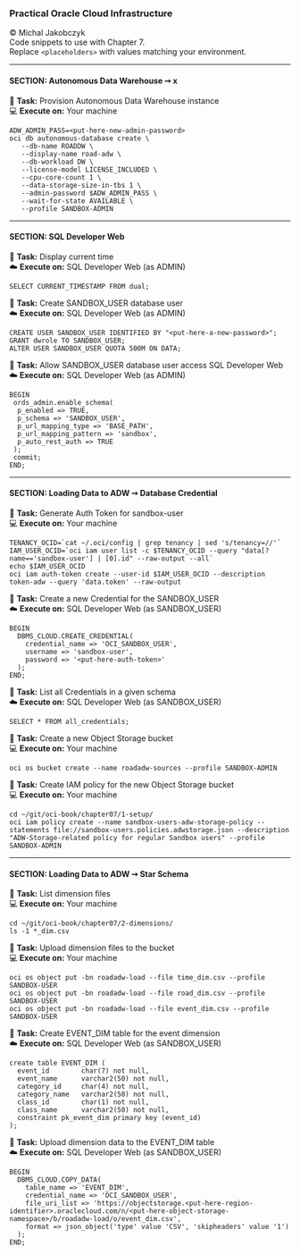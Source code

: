 ### Practical Oracle Cloud Infrastructure
© Michal Jakobczyk  
Code snippets to use with Chapter 7.  
Replace `<placeholders>` with values matching your environment.  

---
#### SECTION: Autonomous Data Warehouse ➙ x

:wrench: **Task:** Provision Autonomous Data Warehouse instance     
:computer: **Execute on:** Your machine

    ADW_ADMIN_PASS=<put-here-new-admin-password>
    oci db autonomous-database create \
       --db-name ROADDW \
       --display-name road-adw \
       --db-workload DW \
       --license-model LICENSE_INCLUDED \
       --cpu-core-count 1 \
       --data-storage-size-in-tbs 1 \
       --admin-password $ADW_ADMIN_PASS \
       --wait-for-state AVAILABLE \
       --profile SANDBOX-ADMIN

---
#### SECTION: SQL Developer Web

:wrench: **Task:** Display current time     
:cloud: **Execute on:** SQL Developer Web (as ADMIN)
    
    SELECT CURRENT_TIMESTAMP FROM dual;
    
:wrench: **Task:** Create SANDBOX_USER database user     
:cloud: **Execute on:** SQL Developer Web (as ADMIN)
    
    CREATE USER SANDBOX_USER IDENTIFIED BY "<put-here-a-new-password>";
    GRANT dwrole TO SANDBOX_USER;
    ALTER USER SANDBOX_USER QUOTA 500M ON DATA;

:wrench: **Task:** Allow SANDBOX_USER database user access SQL Developer Web     
:cloud: **Execute on:** SQL Developer Web (as ADMIN)

    BEGIN
     ords_admin.enable_schema(
      p_enabled => TRUE,
      p_schema => 'SANDBOX_USER',
      p_url_mapping_type => 'BASE_PATH',
      p_url_mapping_pattern => 'sandbox',
      p_auto_rest_auth => TRUE
     );
     commit;
    END;

---
#### SECTION: Loading Data to ADW ➙ Database Credential

:wrench: **Task:** Generate Auth Token for sandbox-user     
:computer: **Execute on:** Your machine

    TENANCY_OCID=`cat ~/.oci/config | grep tenancy | sed 's/tenancy=//'`
    IAM_USER_OCID=`oci iam user list -c $TENANCY_OCID --query "data[?name=='sandbox-user'] | [0].id" --raw-output --all`
    echo $IAM_USER_OCID
    oci iam auth-token create --user-id $IAM_USER_OCID --description token-adw --query 'data.token' --raw-output

:wrench: **Task:** Create a new Credential for the SANDBOX_USER    
:cloud: **Execute on:** SQL Developer Web (as SANDBOX_USER)

    BEGIN
      DBMS_CLOUD.CREATE_CREDENTIAL(
        credential_name => 'OCI_SANDBOX_USER',
        username => 'sandbox-user',
        password => '<put-here-auth-token>'
      );
    END;

:wrench: **Task:** List all Credentials in a given schema    
:cloud: **Execute on:** SQL Developer Web (as SANDBOX_USER)

    SELECT * FROM all_credentials;

:wrench: **Task:** Create a new Object Storage bucket     
:computer: **Execute on:** Your machine

    oci os bucket create --name roadadw-sources --profile SANDBOX-ADMIN
    
:wrench: **Task:** Create IAM policy for the new Object Storage bucket     
:computer: **Execute on:** Your machine

    cd ~/git/oci-book/chapter07/1-setup/
    oci iam policy create --name sandbox-users-adw-storage-policy --statements file://sandbox-users.policies.adwstorage.json --description "ADW-Storage-related policy for regular Sandbox users" --profile SANDBOX-ADMIN

---
#### SECTION: Loading Data to ADW ➙ Star Schema

:wrench: **Task:** List dimension files     
:computer: **Execute on:** Your machine

    cd ~/git/oci-book/chapter07/2-dimensions/
    ls -1 *_dim.csv

:wrench: **Task:** Upload dimension files to the bucket     
:computer: **Execute on:** Your machine

    oci os object put -bn roadadw-load --file time_dim.csv --profile SANDBOX-USER
    oci os object put -bn roadadw-load --file road_dim.csv --profile SANDBOX-USER
    oci os object put -bn roadadw-load --file event_dim.csv --profile SANDBOX-USER
    
:wrench: **Task:** Create EVENT_DIM table for the event dimension    
:cloud: **Execute on:** SQL Developer Web (as SANDBOX_USER)
    
    create table EVENT_DIM (
      event_id        char(7) not null,
      event_name      varchar2(50) not null,
      category_id     char(4) not null,
      category_name   varchar2(50) not null,
      class_id        char(1) not null,
      class_name      varchar2(50) not null,
      constraint pk_event_dim primary key (event_id)
    );

:wrench: **Task:** Upload dimension data to the EVENT_DIM table    
:cloud: **Execute on:** SQL Developer Web (as SANDBOX_USER)

    BEGIN
      DBMS_CLOUD.COPY_DATA(
        table_name => 'EVENT_DIM',
        credential_name => 'OCI_SANDBOX_USER',
        file_uri_list => 'https://objectstorage.<put-here-region-identifier>.oraclecloud.com/n/<put-here-object-storage-namespace>/b/roadadw-load/o/event_dim.csv',
        format => json_object('type' value 'CSV', 'skipheaders' value '1')
      );
    END;

